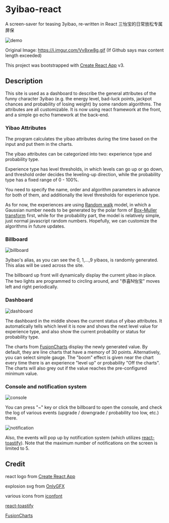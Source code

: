 # 3yibao-react
A screen-saver for teasing 3yibao, re-written in React
三怡宝的日常放松专属屏保

![demo](https://i.imgur.com/Vv8xw8g.gif)

Original Image: https://i.imgur.com/Vv8xw8g.gif (If Github says max content length exceeded)

This project was bootstrapped with [Create React App](https://github.com/facebook/create-react-app) v3.

## Description

This site is used as a dashboard to describe the general attributes of the funny character 3yibao (e.g. the energy level, bad-luck points, jackpot chances and probability of losing weight) by some random algorithms. The attributes are all customizable. It is now using react framework at the front, and a simple go echo framework at the back-end.

### Yibao Attributes

The program calculates the yibao attributes during the time based on the input and put them in the charts.

The yibao attributes can be categorized into two: experience type and probability type.

Experience type has level thresholds, in which levels can go up or go down, and threshold order decides the leveling-up direction, while the probability type has a fixed range of 0 - 100%.

You need to specify the name, order and algorithm parameters in advance for both of them, and additionally the level thresholds for experience type.

As for now, the experiences are using [Random walk](https://en.wikipedia.org/wiki/Random_walk) model, in which a Gaussian number needs to be generated by the polar form of [Box–Muller transform](https://en.wikipedia.org/wiki/Box%E2%80%93Muller_transform) first, while for the probability part, the model is relatively simple, just normal javascript random numbers. Hopefully, we can customize the algorithms in future updates.


### Billboard
![billboard](https://i.imgur.com/t8uOFjz.png)

3yibao's alias, as you can see the 0, 1,...,9 yibaos, is randomly generated. This alias will be used across the site.

The billboard up front will dynamically display the current yibao in place. The two lights are programmed to circling around, and "恭喜N怡宝" moves left and right periodically.

### Dashboard

![dashboard](https://i.imgur.com/g4QpQMy.png)

The dashboard in the middle shows the current status of yibao attributes. It automatically tells which level it is now and shows the next level value for experience type, and also show the current probability or status for probability type.

The charts from [FusionCharts](https://github.com/fusioncharts/fusioncharts-dist) display the newly generated value. By default, they are line charts that have a memory of 30 points. Alternatively, you can select simple gauge. The "boom" effect is given near the chart every time there is an experience "level up" or probability "Off the charts". The charts will also grey out if the value reaches the pre-configured minimum value.

### Console and notification system

![console](https://i.imgur.com/N4mxSxu.png)

You can press "~" key or click the billboard to open the console, and check the log of various events (upgrade / downgrade / probability too low, etc.) there.

![notification](https://i.imgur.com/CLOP0vA.png)

Also, the events will pop up by notification system (which utilizes [react-toastify](https://github.com/fkhadra/react-toastify)). Note that the maximum number of notifications on the screen is limited to 5.


## Credit

react logo from [Create React App](https://github.com/facebook/create-react-app)

explosion svg from [OnlyGFX](https://www.onlygfx.com/6-starburst-explosion-comic-vector-png-transparent-svg/)

various icons from [iconfont](https://www.iconfont.cn)

[react-toastify](https://github.com/fkhadra/react-toastify)

[FusionCharts](https://github.com/fusioncharts/fusioncharts-dist)